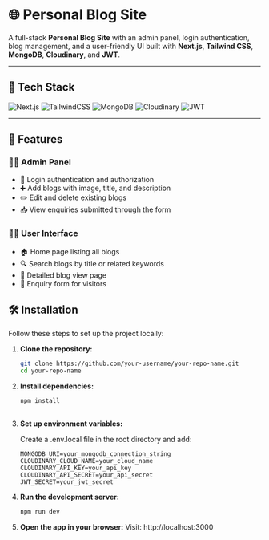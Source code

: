 # 🌐 Personal Blog Site

A full-stack **Personal Blog Site** with an admin panel, login authentication, blog management, and a user-friendly UI built with **Next.js**, **Tailwind CSS**, **MongoDB**, **Cloudinary**, and **JWT**.

---

## 🚀 Tech Stack

![Next.js](https://img.shields.io/badge/Next.js-000000?style=for-the-badge&logo=nextdotjs&logoColor=white)
![TailwindCSS](https://img.shields.io/badge/TailwindCSS-06B6D4?style=for-the-badge&logo=tailwindcss&logoColor=white)
![MongoDB](https://img.shields.io/badge/MongoDB-4EA94B?style=for-the-badge&logo=mongodb&logoColor=white)
![Cloudinary](https://img.shields.io/badge/Cloudinary-3448C5?style=for-the-badge&logo=cloudinary&logoColor=white)
![JWT](https://img.shields.io/badge/JWT-black?style=for-the-badge&logo=JSON%20web%20tokens&logoColor=white)

---

## 📌 Features

### 🧑‍💻 Admin Panel
- 🔐 Login authentication and authorization
- ➕ Add blogs with image, title, and description
- ✏️ Edit and delete existing blogs
- 📥 View enquiries submitted through the form

### 🧑‍🏫 User Interface
- 🏠 Home page listing all blogs
- 🔍 Search blogs by title or related keywords
- 📄 Detailed blog view page
- 📨 Enquiry form for visitors
  
## 🛠️ Installation

Follow these steps to set up the project locally:

1. **Clone the repository:**
   ```bash
   git clone https://github.com/your-username/your-repo-name.git
   cd your-repo-name

2. **Install dependencies:**
   ```bash
   npm install
      
3. **Set up environment variables:**

     Create a .env.local file in the root directory and add:

    ```env
    MONGODB_URI=your_mongodb_connection_string
    CLOUDINARY_CLOUD_NAME=your_cloud_name
    CLOUDINARY_API_KEY=your_api_key
    CLOUDINARY_API_SECRET=your_api_secret
    JWT_SECRET=your_jwt_secret

4. **Run the development server:**
    ```bash
    npm run dev

5. **Open the app in your browser:**
    Visit: http://localhost:3000


